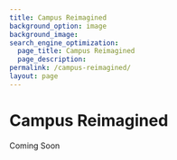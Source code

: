 ```yaml
---
title: Campus Reimagined
background_option: image
background_image: 
search_engine_optimization:
  page_title: Campus Reimagined
  page_description: 
permalink: /campus-reimagined/
layout: page
---
```


# Campus Reimagined

Coming Soon